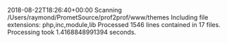 2018-08-22T18:26:40+00:00
Scanning /Users/raymond/PrometSource/prof2prof/www/themes
Including file extensions: php,inc,module,lib
Processed 1546 lines contained in 17 files.
Processing took 1.4168848991394 seconds.
